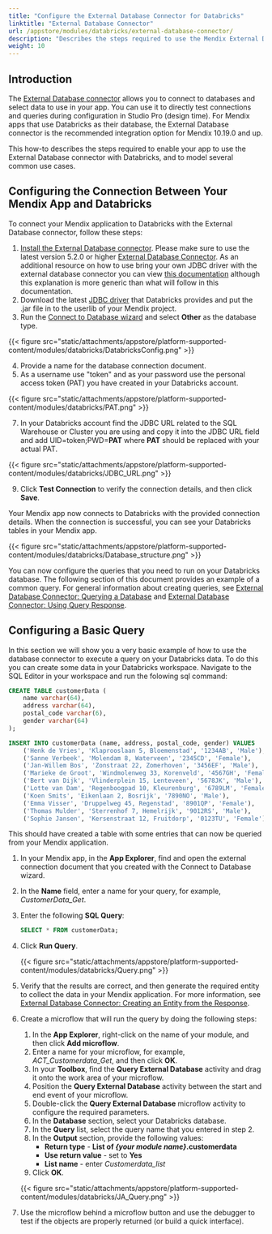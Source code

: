```yaml
---
title: "Configure the External Database Connector for Databricks"
linktitle: "External Database Connector"
url: /appstore/modules/databricks/external-database-connector/
description: "Describes the steps required to use the Mendix External Database connector with Databricks."
weight: 10
---
```


## Introduction

The [External Database connector](/appstore/modules/external-database-connector/) allows you to connect to databases and select data to use in your app. You can use it to directly test connections and queries during configuration in Studio Pro (design time). For Mendix apps that use Databricks as their database, the External Database connector is the recommended integration option for Mendix 10.19.0 and up.

This how-to describes the steps required to enable your app to use the External Database connector with Databricks, and to model several common use cases.

## Configuring the Connection Between Your Mendix App and Databricks

To connect your Mendix application to Databricks with the External Database connector, follow these steps:

1. [Install the External Database connector](/appstore/modules/external-database-connector/#installation). Please make sure to use the latest version 5.2.0 or higher [External Database Connector](https://marketplace.mendix.com/link/component/219862). As an additional resource on how to use bring your own JDBC driver with the external database connector you can view [this documentation](https://docs.mendix.com/appstore/modules/external-database-connector/#byod) although this explanation is more generic than what will follow in this documentation.
2. Download the latest [JDBC driver](https://www.databricks.com/spark/jdbc-drivers-archive) that Databricks provides and put the .jar file in to the userlib of your Mendix project.
3. Run the [Connect to Database wizard](/appstore/modules/external-database-connector/#configuration) and select **Other** as the database type.

{{< figure src="static/attachments/appstore/platform-supported-content/modules/databricks/DatabricksConfig.png" >}}

4. Provide a name for the database connection document.
5. As a username use "token" and as your password use the personal access token (PAT) you have created in your Databricks account.

{{< figure src="static/attachments/appstore/platform-supported-content/modules/databricks/PAT.png" >}}
   
7. In your Databricks account find the JDBC URL related to the SQL Warehouse or Cluster you are using and copy it into the JDBC URL field and add UID=token;PWD=**PAT** where **PAT** should be replaced with your actual PAT.

{{< figure src="static/attachments/appstore/platform-supported-content/modules/databricks/JDBC_URL.png" >}}
  
9. Click **Test Connection** to verify the connection details, and then click **Save**.

Your Mendix app now connects to Databricks with the provided connection details. When the connection is successful, you can see your Databricks tables in your Mendix app.

{{< figure src="static/attachments/appstore/platform-supported-content/modules/databricks/Database_structure.png" >}}

You can now configure the queries that you need to run on your Databricks database. The following section of this document provides an example of a common query. For general information about creating queries, see [External Database Connector: Querying a Database](/appstore/modules/external-database-connector/#query-database) and [External Database Connector: Using Query Response](/appstore/modules/external-database-connector/#use-query-response).

## Configuring a Basic Query

In this section we will show you a very basic example of how to use the database connector to execute a query on your Databricks data. To do this you can create some data in your Databricks workspace. Navigate to the SQL Editor in your workspace and run the folowing sql command:

```sql
CREATE TABLE customerData (
    name varchar(64),
    address varchar(64),
    postal_code varchar(6),
    gender varchar(64)
); 

INSERT INTO customerData (name, address, postal_code, gender) VALUES 
    ('Henk de Vries', 'Klaprooslaan 5, Bloemenstad', '1234AB', 'Male'),
    ('Sanne Verbeek', 'Molendam 8, Waterveen', '2345CD', 'Female'),
    ('Jan-Willem Bos', 'Zonstraat 22, Zomerhoven', '3456EF', 'Male'),
    ('Marieke de Groot', 'Windmolenweg 33, Korenveld', '4567GH', 'Female'),
    ('Bert van Dijk', 'Vlinderplein 15, Lenteveen', '5678JK', 'Male'),
    ('Lotte van Dam', 'Regenboogpad 10, Kleurenburg', '6789LM', 'Female'),
    ('Koen Smits', 'Eikenlaan 2, Bosrijk', '7890NO', 'Male'),
    ('Emma Visser', 'Druppelweg 45, Regenstad', '8901QP', 'Female'),
    ('Thomas Mulder', 'Sterrenhof 7, Hemelrijk', '9012RS', 'Male'),
    ('Sophie Jansen', 'Kersenstraat 12, Fruitdorp', '0123TU', 'Female');
```

This should have created a table with some entries that can now be queried from your Mendix application.

1. In your Mendix app, in the **App Explorer**, find and open the external connection document that you created with the Connect to Database wizard.
2. In the **Name** field, enter a name for your query, for example, *CustomerData_Get*.
3. Enter the following **SQL Query**:

    ```sql
    SELECT * FROM customerData;
    ```

4. Click **Run Query**.

    {{< figure src="static/attachments/appstore/platform-supported-content/modules/databricks/Query.png" >}}

5. Verify that the results are correct, and then generate the required entity to collect the data in your Mendix application. For more information, see [External Database Connector: Creating an Entity from the Response](/appstore/modules/external-database-connector/#create-entity).
6. Create a microflow that will run the query by doing the following steps:
    1. In the **App Explorer**, right-click on the name of your module, and then click **Add microflow**.
    2. Enter a name for your microflow, for example, *ACT_Customerdata_Get*, and then click **OK**.
    3. In your **Toolbox**, find the **Query External Database** activity and drag it onto the work area of your microflow.
    4. Position the **Query External Database** activity between the start and end event of your microflow.
    5. Double-click the **Query External Database** microflow activity to configure the required parameters.
    6. In the **Database** section, select your Databricks database.
    7. In the **Query** list, select the query name that you entered in step 2.
    10. In the **Output** section, provide the following values:
        * **Return type** - **List of *{your module name}*.customerdata**
        * **Use return value** - set to **Yes**
        * **List name** - enter *Customerdata_list*
    11. Click **OK**.

    {{< figure src="static/attachments/appstore/platform-supported-content/modules/databricks/JA_Query.png" >}}

7. Use the microflow behind a microflow button and use the debugger to test if the objects are properly returned (or build a quick interface).
